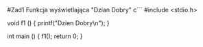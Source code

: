 #Zad1
Funkcja wyświetlająca "Dzian Dobry"
c```
#include <stdio.h>

void f1 ()
{
printf("Dzien Dobry\n");
}

int main ()
{
f1();
return 0;
}
```
